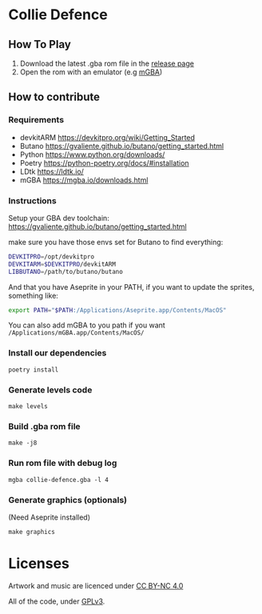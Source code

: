 # Collie Defence

## How To Play

1. Download the latest .gba rom file in the [release page](https://github.com/vayan/collie-defence/releases)
2. Open the rom with an emulator (e.g [mGBA](https://mgba.io/downloads.html))

## How to contribute

### Requirements

- devkitARM <https://devkitpro.org/wiki/Getting_Started>
- Butano <https://gvaliente.github.io/butano/getting_started.html>
- Python <https://www.python.org/downloads/>
- Poetry <https://python-poetry.org/docs/#installation>
- LDtk <https://ldtk.io/>
- mGBA <https://mgba.io/downloads.html>

### Instructions

Setup your GBA dev toolchain: https://gvaliente.github.io/butano/getting_started.html

make sure you have those envs set for Butano to find everything:

```bash
DEVKITPRO=/opt/devkitpro
DEVKITARM=$DEVKITPRO/devkitARM
LIBBUTANO=/path/to/butano/butano
```

And that you have Aseprite in your PATH, if you want to update the sprites, something like:
```bash
export PATH="$PATH:/Applications/Aseprite.app/Contents/MacOS"
```

You can also add mGBA to you path if you want `/Applications/mGBA.app/Contents/MacOS/`

### Install our dependencies

`poetry install`

### Generate levels code

`make levels`

### Build .gba rom file

`make -j8`

### Run rom file with debug log

`mgba collie-defence.gba -l 4`

### Generate graphics (optionals)

(Need Aseprite installed)

`make graphics`


# Licenses

Artwork and music are licenced under [CC BY-NC 4.0](https://creativecommons.org/licenses/by-nc/4.0/)

All of the code, under [GPLv3](https://www.gnu.org/licenses/gpl-3.0.html).
